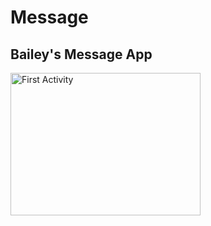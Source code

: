 # Message
<html>
<body>

<h2>Bailey's Message App</h2>
<img src="screenshot1.png" alt="First Activity" style="width:304px;height:228px;">

</body>
</html>
